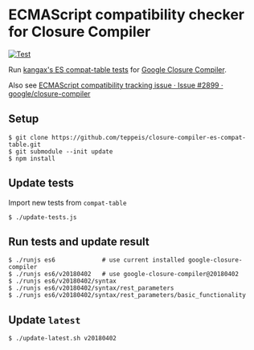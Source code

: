 # ECMAScript compatibility checker for Closure Compiler

[![Test](https://github.com/teppeis/closure-compiler-es-compat-table/actions/workflows/test.yml/badge.svg)](https://github.com/teppeis/closure-compiler-es-compat-table/actions/workflows/test.yml)

Run [kangax's ES compat-table tests](https://kangax.github.io/compat-table/es6/) for [Google Closure Compiler](https://github.com/google/closure-compiler).

Also see [ECMAScript compatibility tracking issue · Issue \#2899 · google/closure\-compiler](https://github.com/google/closure-compiler/issues/2899)

## Setup

```console
$ git clone https://github.com/teppeis/closure-compiler-es-compat-table.git
$ git submodule --init update
$ npm install
```

## Update tests

Import new tests from `compat-table`

```console
$ ./update-tests.js
```

## Run tests and update result

```console
$ ./runjs es6             # use current installed google-closure-compiler
$ ./runjs es6/v20180402   # use google-closure-compiler@20180402
$ ./runjs es6/v20180402/syntax
$ ./runjs es6/v20180402/syntax/rest_parameters
$ ./runjs es6/v20180402/syntax/rest_parameters/basic_functionality
```

## Update `latest`

```console
$ ./update-latest.sh v20180402
```

